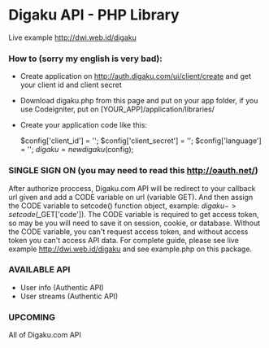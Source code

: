 # Digaku API - PHP Library

Live example http://dwi.web.id/digaku

### How to (sorry my english is very bad):

* Create application on http://auth.digaku.com/ui/client/create and get your client id and client secret
* Download digaku.php from this page and put on your app folder, if you use Codeigniter, put on [YOUR_APP]/application/libraries/
* Create your application code like this:

    $config['client_id'] = '';
    $config['client_secret'] = '';
    $config['language'] = '';
    $digaku = new digaku($config);

### SINGLE SIGN ON (you may need to read this http://oauth.net/)
After authorize proccess, Digaku.com API will be redirect to your callback url given and add a CODE variable on url (variable GET). And then assign the CODE variable to setcode() function object, example: $digaku->setcode($_GET['code']). The CODE variable is required to get access token, so may be you will need to save it on session, cookie, or database. Without the CODE variable, you can't request access token, and without access token you can't access API data. For complete guide, please see live example http://dwi.web.id/digaku and see example.php on this package.

### AVAILABLE API
* User info (Authentic API)
* User streams (Authentic API)

### UPCOMING
All of Digaku.com API
